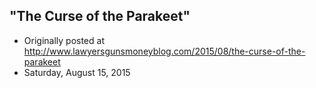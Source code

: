 ## "The Curse of the Parakeet"

 * Originally posted at http://www.lawyersgunsmoneyblog.com/2015/08/the-curse-of-the-parakeet
 * Saturday, August 15, 2015

 
